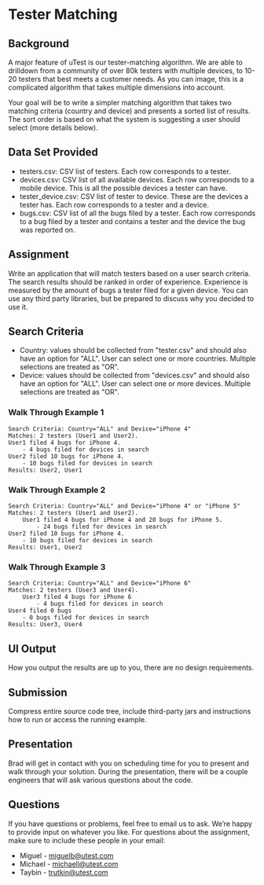 # Tester Matching

## Background

A major feature of uTest is our tester-matching algorithm.  We are able to drilldown from a community of over 80k testers with multiple devices, to 10-20 testers that best meets a customer needs. As you can image, this is a complicated algorithm that takes multiple dimensions into account.

Your goal will be to write a simpler matching algorithm that takes two matching criteria (country and device) and presents a sorted list of results. The sort order is based on what the system is suggesting a user should select (more details below).

## Data Set Provided

* testers.csv: CSV list of testers. Each row corresponds to a tester.
* devices.csv: CSV list of all available devices. Each row corresponds to a mobile device. This is all the possible devices a tester can have.
* tester_device.csv: CSV list of tester to device. These are the devices a tester has. Each row corresponds to a tester and a device.
* bugs.csv: CSV list of all the bugs filed by a tester. Each row corresponds to a bug filed by a tester and contains a tester and the device the bug was reported on.

## Assignment

Write an application that will match testers based on a user search criteria. The search results should be ranked in order of experience. Experience is measured by the amount of bugs a tester filed for a given device. You can use any third party libraries, but be prepared to discuss why you decided to use it.

## Search Criteria

* Country: values should be collected from "tester.csv" and should also have an option for "ALL". User can select one or more countries. Multiple selections are treated as "OR".
* Device: values should be collected from "devices.csv" and should also have an option for "ALL". User can select one or more devices. Multiple selections are treated as "OR".


### Walk Through Example 1

```
Search Criteria: Country="ALL" and Device="iPhone 4"
Matches: 2 testers (User1 and User2).
User1 filed 4 bugs for iPhone 4.
    - 4 bugs filed for devices in search
User2 filed 10 bugs for iPhone 4.
    - 10 bugs filed for devices in search
Results: User2, User1
```

### Walk Through Example 2

```
Search Criteria: Country="ALL" and Device="iPhone 4" or "iPhone 5"
Matches: 2 testers (User1 and User2).
    User1 filed 4 bugs for iPhone 4 and 20 bugs for iPhone 5.
        - 24 bugs filed for devices in search
User2 filed 10 bugs for iPhone 4.
    - 10 bugs filed for devices in search
Results: User1, User2
```

### Walk Through Example 3

```
Search Criteria: Country="ALL" and Device="iPhone 6"
Matches: 2 testers (User3 and User4).
    User3 filed 4 bugs for iPhone 6
        - 4 bugs filed for devices in search
User4 filed 0 bugs
    - 0 bugs filed for devices in search
Results: User3, User4
```

## UI Output

How you output the results are up to you, there are no design requirements.

## Submission

Compress entire source code tree, include third-party jars and instructions how to run or access the running example.

## Presentation

Brad will get in contact with you on scheduling time for you to present and walk through your solution. During the presentation, there will be a couple engineers that will ask various questions about the code.

## Questions
If you have questions or problems, feel free to email us to ask. We’re happy to provide input on whatever you like. For questions about the assignment, make sure to include these people in your email:

* Miguel - miguelb@utest.com
* Michael - michaell@utest.com
* Taybin - trutkin@utest.com



